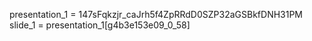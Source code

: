 presentation_1 = 147sFqkzjr_caJrh5f4ZpRRdD0SZP32aGSBkfDNH31PM
slide_1 = presentation_1[g4b3e153e09_0_58]
